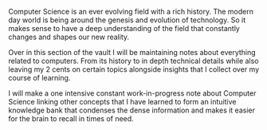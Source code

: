 Computer Science is an ever evolving field with a rich history. The modern day world is being around the genesis and evolution of technology. So it makes sense to have a deep understanding of the field that constantly changes and shapes our new reality.

Over in this section of the vault I will be maintaining notes about everything related to computers. From its history to in depth technical details while also leaving my 2 cents on certain topics alongside insights that I collect over my course of learning.

I will make a one intensive constant work-in-progress note about Computer Science linking other concepts that I have learned to form an intuitive knowledge bank that condenses the dense information and makes it easier for the brain to recall in times of need. 

